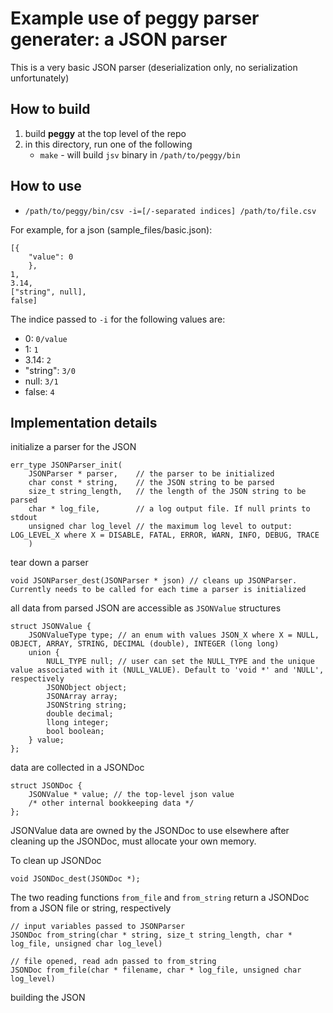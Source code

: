 # Example use of <b>peggy</b> parser generater: a JSON parser

This is a very basic JSON parser (deserialization only, no serialization unfortunately)

## How to build
1) build <b>peggy</b> at the top level of the repo
2) in this directory, run one of the following
    - `make` - will build `jsv` binary in `/path/to/peggy/bin`

## How to use

- `/path/to/peggy/bin/csv -i=[/-separated indices] /path/to/file.csv`

For example, for a json (sample_files/basic.json):
```
[{
    "value": 0
    },
1,
3.14,
["string", null],
false]
```

The indice passed to `-i` for the following values are:
- 0: `0/value`
- 1: `1`
- 3.14: `2`
- "string": `3/0`
- null: `3/1`
- false: `4`

## Implementation details

initialize a parser for the JSON
```
err_type JSONParser_init(
    JSONParser * parser,    // the parser to be initialized
    char const * string,    // the JSON string to be parsed
    size_t string_length,   // the length of the JSON string to be parsed
    char * log_file,        // a log output file. If null prints to stdout
    unsigned char log_level // the maximum log level to output: LOG_LEVEL_X where X = DISABLE, FATAL, ERROR, WARN, INFO, DEBUG, TRACE
    )
```

tear down a parser
```
void JSONParser_dest(JSONParser * json) // cleans up JSONParser. Currently needs to be called for each time a parser is initialized
```

all data from parsed JSON are accessible as `JSONValue` structures
```
struct JSONValue {
    JSONValueType type; // an enum with values JSON_X where X = NULL, OBJECT, ARRAY, STRING, DECIMAL (double), INTEGER (long long)
    union {
        NULL_TYPE null; // user can set the NULL_TYPE and the unique value associated with it (NULL_VALUE). Default to 'void *' and 'NULL', respectively
        JSONObject object;
        JSONArray array;
        JSONString string;
        double decimal;
        llong integer;
        bool boolean;
    } value;
};
```

data are collected in a JSONDoc
```
struct JSONDoc {
    JSONValue * value; // the top-level json value
    /* other internal bookkeeping data */
};
```
JSONValue data are owned by the JSONDoc to use elsewhere after cleaning up the JSONDoc, must allocate your own memory.

To clean up JSONDoc
```
void JSONDoc_dest(JSONDoc *);
```

The two reading functions `from_file` and `from_string` return a JSONDoc from a JSON file or string, respectively
```
// input variables passed to JSONParser
JSONDoc from_string(char * string, size_t string_length, char * log_file, unsigned char log_level)

// file opened, read adn passed to from_string
JSONDoc from_file(char * filename, char * log_file, unsigned char log_level)
```

building the JSON
